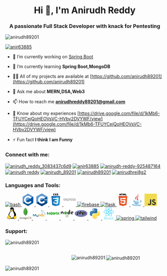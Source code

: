 <h1 align="center">Hi 👋, I'm Anirudh Reddy</h1>
<h3 align="center">A passionate Full Stack Developer with knack for Pentesting</h3>

<p align="left"> <img src="https://komarev.com/ghpvc/?username=anirudh89201&label=Profile%20views&color=0e75b6&style=flat" alt="anirudh89201" /> </p>

<p align="left"> <a href="https://twitter.com/anir63885" target="blank"><img src="https://img.shields.io/twitter/follow/anir63885?logo=twitter&style=for-the-badge" alt="anir63885" /></a> </p>

- 🔭 I’m currently working on [Spring Boot](https://github.com/anirudh89201/Spring_Boot)

- 🌱 I’m currently learning **Spring Boot,MongoDB**

- 👨‍💻 All of my projects are available at [https://github.com/anirudh89201](https://github.com/anirudh89201)

- 💬 Ask me about **MERN,DSA,Web3**

- 📫 How to reach me **anirudhreddy89201@gmail.com**

- 📄 Know about my experiences [https://drive.google.com/file/d/1kMb6-TFUYCejQoHEOVsVC-HVbv2DVYWF/view](https://drive.google.com/file/d/1kMb6-TFUYCejQoHEOVsVC-HVbv2DVYWF/view)

- ⚡ Fun fact **I think I am Funny**

<h3 align="left">Connect with me:</h3>
<p align="left">
<a href="https://dev.to/anirudh_reddy_3083437c6d9" target="blank"><img align="center" src="https://raw.githubusercontent.com/rahuldkjain/github-profile-readme-generator/master/src/images/icons/Social/devto.svg" alt="anirudh_reddy_3083437c6d9" height="30" width="40" /></a>
<a href="https://twitter.com/anir63885" target="blank"><img align="center" src="https://raw.githubusercontent.com/rahuldkjain/github-profile-readme-generator/master/src/images/icons/Social/twitter.svg" alt="anir63885" height="30" width="40" /></a>
<a href="https://linkedin.com/in/anirudh-reddy-925487164" target="blank"><img align="center" src="https://raw.githubusercontent.com/rahuldkjain/github-profile-readme-generator/master/src/images/icons/Social/linked-in-alt.svg" alt="anirudh-reddy-925487164" height="30" width="40" /></a>
<a href="https://www.hackerrank.com/anirudh reddy" target="blank"><img align="center" src="https://raw.githubusercontent.com/rahuldkjain/github-profile-readme-generator/master/src/images/icons/Social/hackerrank.svg" alt="anirudh reddy" height="30" width="40" /></a>
<a href="https://codeforces.com/profile/anirudh_89201" target="blank"><img align="center" src="https://raw.githubusercontent.com/rahuldkjain/github-profile-readme-generator/master/src/images/icons/Social/codeforces.svg" alt="anirudh_89201" height="30" width="40" /></a>
<a href="https://www.leetcode.com/anirudh89201" target="blank"><img align="center" src="https://raw.githubusercontent.com/rahuldkjain/github-profile-readme-generator/master/src/images/icons/Social/leet-code.svg" alt="anirudh89201" height="30" width="40" /></a>
<a href="https://auth.geeksforgeeks.org/user/anirudhrei8g2" target="blank"><img align="center" src="https://raw.githubusercontent.com/rahuldkjain/github-profile-readme-generator/master/src/images/icons/Social/geeks-for-geeks.svg" alt="anirudhrei8g2" height="30" width="40" /></a>
</p>

<h3 align="left">Languages and Tools:</h3>
<p align="left"> <a href="https://www.gnu.org/software/bash/" target="_blank" rel="noreferrer"> <img src="https://www.vectorlogo.zone/logos/gnu_bash/gnu_bash-icon.svg" alt="bash" width="40" height="40"/> </a> <a href="https://www.cprogramming.com/" target="_blank" rel="noreferrer"> <img src="https://raw.githubusercontent.com/devicons/devicon/master/icons/c/c-original.svg" alt="c" width="40" height="40"/> </a> <a href="https://www.w3schools.com/cpp/" target="_blank" rel="noreferrer"> <img src="https://raw.githubusercontent.com/devicons/devicon/master/icons/cplusplus/cplusplus-original.svg" alt="cplusplus" width="40" height="40"/> </a> <a href="https://www.w3schools.com/css/" target="_blank" rel="noreferrer"> <img src="https://raw.githubusercontent.com/devicons/devicon/master/icons/css3/css3-original-wordmark.svg" alt="css3" width="40" height="40"/> </a> <a href="https://expressjs.com" target="_blank" rel="noreferrer"> <img src="https://raw.githubusercontent.com/devicons/devicon/master/icons/express/express-original-wordmark.svg" alt="express" width="40" height="40"/> </a> <a href="https://firebase.google.com/" target="_blank" rel="noreferrer"> <img src="https://www.vectorlogo.zone/logos/firebase/firebase-icon.svg" alt="firebase" width="40" height="40"/> </a> <a href="https://flask.palletsprojects.com/" target="_blank" rel="noreferrer"> <img src="https://www.vectorlogo.zone/logos/pocoo_flask/pocoo_flask-icon.svg" alt="flask" width="40" height="40"/> </a> <a href="https://www.w3.org/html/" target="_blank" rel="noreferrer"> <img src="https://raw.githubusercontent.com/devicons/devicon/master/icons/html5/html5-original-wordmark.svg" alt="html5" width="40" height="40"/> </a> <a href="https://www.java.com" target="_blank" rel="noreferrer"> <img src="https://raw.githubusercontent.com/devicons/devicon/master/icons/java/java-original.svg" alt="java" width="40" height="40"/> </a> <a href="https://developer.mozilla.org/en-US/docs/Web/JavaScript" target="_blank" rel="noreferrer"> <img src="https://raw.githubusercontent.com/devicons/devicon/master/icons/javascript/javascript-original.svg" alt="javascript" width="40" height="40"/> </a> <a href="https://www.linux.org/" target="_blank" rel="noreferrer"> <img src="https://raw.githubusercontent.com/devicons/devicon/master/icons/linux/linux-original.svg" alt="linux" width="40" height="40"/> </a> <a href="https://www.mongodb.com/" target="_blank" rel="noreferrer"> <img src="https://raw.githubusercontent.com/devicons/devicon/master/icons/mongodb/mongodb-original-wordmark.svg" alt="mongodb" width="40" height="40"/> </a> <a href="https://www.mysql.com/" target="_blank" rel="noreferrer"> <img src="https://raw.githubusercontent.com/devicons/devicon/master/icons/mysql/mysql-original-wordmark.svg" alt="mysql" width="40" height="40"/> </a> <a href="https://www.nginx.com" target="_blank" rel="noreferrer"> <img src="https://raw.githubusercontent.com/devicons/devicon/master/icons/nginx/nginx-original.svg" alt="nginx" width="40" height="40"/> </a> <a href="https://nodejs.org" target="_blank" rel="noreferrer"> <img src="https://raw.githubusercontent.com/devicons/devicon/master/icons/nodejs/nodejs-original-wordmark.svg" alt="nodejs" width="40" height="40"/> </a> <a href="https://www.php.net" target="_blank" rel="noreferrer"> <img src="https://raw.githubusercontent.com/devicons/devicon/master/icons/php/php-original.svg" alt="php" width="40" height="40"/> </a> <a href="https://www.python.org" target="_blank" rel="noreferrer"> <img src="https://raw.githubusercontent.com/devicons/devicon/master/icons/python/python-original.svg" alt="python" width="40" height="40"/> </a> <a href="https://reactjs.org/" target="_blank" rel="noreferrer"> <img src="https://raw.githubusercontent.com/devicons/devicon/master/icons/react/react-original-wordmark.svg" alt="react" width="40" height="40"/> </a> <a href="https://spring.io/" target="_blank" rel="noreferrer"> <img src="https://www.vectorlogo.zone/logos/springio/springio-icon.svg" alt="spring" width="40" height="40"/> </a> <a href="https://tailwindcss.com/" target="_blank" rel="noreferrer"> <img src="https://www.vectorlogo.zone/logos/tailwindcss/tailwindcss-icon.svg" alt="tailwind" width="40" height="40"/> </a> </p>

<h3 align="left">Support:</h3>
<p><a href="https://www.buymeacoffee.com/anirudh89201"> <img align="left" src="https://cdn.buymeacoffee.com/buttons/v2/default-yellow.png" height="50" width="210" alt="anirudh89201" /></a></p><br><br>

<p><img align="left" src="https://github-readme-stats.vercel.app/api/top-langs?username=anirudh89201&show_icons=true&locale=en&layout=compact" alt="anirudh89201" /></p>

<p>&nbsp;<img align="center" src="https://github-readme-stats.vercel.app/api?username=anirudh89201&show_icons=true&locale=en" alt="anirudh89201" /></p>

<p><img align="center" src="https://github-readme-streak-stats.herokuapp.com/?user=anirudh89201&" alt="anirudh89201" /></p>
